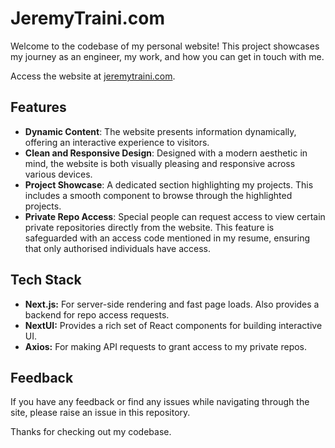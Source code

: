 # JeremyTraini.com

Welcome to the codebase of my personal website! This project showcases my journey as an engineer, my work, and how you can get in touch with me.

Access the website at [jeremytraini.com](https://jeremytraini.com).

## Features
- **Dynamic Content**: The website presents information dynamically, offering an interactive experience to visitors.
- **Clean and Responsive Design**: Designed with a modern aesthetic in mind, the website is both visually pleasing and responsive across various devices.
- **Project Showcase**: A dedicated section highlighting my projects. This includes a smooth component to browse through the highlighted projects.
- **Private Repo Access**: Special people can request access to view certain private repositories directly from the website. This feature is safeguarded with an access code mentioned in my resume, ensuring that only authorised individuals have access.

## Tech Stack
- **Next.js:** For server-side rendering and fast page loads. Also provides a backend for repo access requests.
- **NextUI:** Provides a rich set of React components for building interactive UI.
- **Axios:** For making API requests to grant access to my private repos.

## Feedback
If you have any feedback or find any issues while navigating through the site, please raise an issue in this repository.

Thanks for checking out my codebase.
